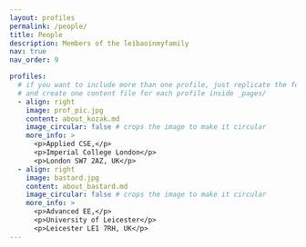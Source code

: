 ```yaml
---
layout: profiles
permalink: /people/
title: People
description: Members of the leibaoinmyfamily
nav: true
nav_order: 9

profiles:
  # if you want to include more than one profile, just replicate the following block
  # and create one content file for each profile inside _pages/
  - align: right
    image: prof_pic.jpg
    content: about_kozak.md
    image_circular: false # crops the image to make it circular
    more_info: >
      <p>Applied CSE,</p>
      <p>Imperial College London</p>
      <p>London SW7 2AZ, UK</p>
  - align: right
    image: bastard.jpg
    content: about_bastard.md
    image_circular: false # crops the image to make it circular
    more_info: >
      <p>Advanced EE,</p>
      <p>University of Leicester</p>
      <p>Leicester LE1 7RH, UK</p>
---
```

